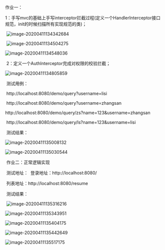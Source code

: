 作业一：

​			1：手写mvc的基础上手写interceptor拦截过程(定义一个HandlerInterceptor接口规范，init的时候扫描所有实现规范的类)；

​					![image-20200411134342684](C:\Users\AHAO\AppData\Roaming\Typora\typora-user-images\image-20200411134342684.png)

​					![image-20200411134504275](C:\Users\AHAO\AppData\Roaming\Typora\typora-user-images\image-20200411134504275.png)

![image-20200411134548036](C:\Users\AHAO\AppData\Roaming\Typora\typora-user-images\image-20200411134548036.png)

​					2：定义一个AuthInterceptor完成对权限的校验拦截；

![image-20200411134805859](C:\Users\AHAO\AppData\Roaming\Typora\typora-user-images\image-20200411134805859.png)		

​		测试用例：

​					http://localhost:8080/demo/query?username=lisi

​					http://localhost:8080/demo/query?username=zhangsan		

​					http://localhost:8080/demo/query/zs?name=123&username=zhangsan

​					http://localhost:8080/demo/query/ls?name=123&username=lisi

​		测试结果：

![image-20200411135008132](C:\Users\AHAO\AppData\Roaming\Typora\typora-user-images\image-20200411135008132.png)

![image-20200411135030544](C:\Users\AHAO\AppData\Roaming\Typora\typora-user-images\image-20200411135030544.png)

​	作业二：正常逻辑实现

​			测试地址：
​					登录地址：http://localhost:8080/

​					列表地址：http://localhost:8080/resume

​			测试结果：

​					![image-20200411135316216](C:\Users\AHAO\AppData\Roaming\Typora\typora-user-images\image-20200411135316216.png)

![image-20200411135343951](C:\Users\AHAO\AppData\Roaming\Typora\typora-user-images\image-20200411135343951.png)

![image-20200411135404175](C:\Users\AHAO\AppData\Roaming\Typora\typora-user-images\image-20200411135404175.png)

![image-20200411135442649](C:\Users\AHAO\AppData\Roaming\Typora\typora-user-images\image-20200411135442649.png)

![image-20200411135517175](C:\Users\AHAO\AppData\Roaming\Typora\typora-user-images\image-20200411135517175.png)